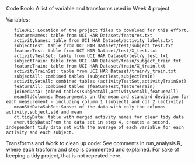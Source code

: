Code Book: A list of variable and transforms used in Week 4 project

Variables:

       fileURL: Location of the project files to download for this effort.
       featureNames: table from UCI HAR Dataset/features.txt
       activityNames: table from UCI HAR Dataset/activity_labels.txt
       subjectTest: table from UCI HAR Dataset/test/subject_test.txt
       featureTest: table from UCI HAR Dataset/test/X_test.txt
       activityTestSet: table from UCI HAR Dataset/test/y_test.txt
       subjectTrain: table from UCI HAR Dataset/train/subject_train.txt
       featureTrain: table from UCI HAR Dataset/train/X_train.txt
       activityTrainSet: table from UCI HAR Dataset/train/y_train.txt
       subjectAll: combined tables (subjectTest,subjectTrain)
       activitySetAll: combined tables (activityTestSet,activityTrainSet)
       featureAll: combined tables (featureTest,featureTrain)
       joinedData: joined tables(subjectAll,activitySetAll,featureAll)
       meanStdColumns: Measurements on the mean and standard deviation for each measurement - including column 1 (subject) and col 2 (activity)
       meanStdDataSubSet:Subset of the data with only the columns activity,subject,std and mean
       dt.tidyData: table with merged activity names for clear tidy data
       aver.tidyData:From the data set in step 4, creates a second, independent tidy data set with the average of each variable for each activity and each subject.
       
Transforms and Work to clean up code:  See comments in run_analysis.R, where each tracform and step is commented and explained.  For sake of keeping a tidy project, that is not repeated here.


